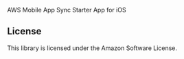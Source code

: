 AWS Mobile App Sync Starter App for iOS

## License

This library is licensed under the Amazon Software License.
